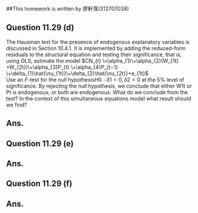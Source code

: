 ##This homework is written by 廖軒霈(312707038)

## **Question 11.29 (d)**
The Hausman test for the presence of endogenous explanatory variables is discussed in Section 10.4.1. It is implemented by adding the reduced-form residuals to the structural equation and testing their significance, that is, using OLS, estimate the model
$CN_{t} \=\alpha_{1}\+\alpha_{2}(W_{1t} +W_{2t})\+\alpha_{3}P_{t} \+\alpha_{4}P_{t−1} \+\delta_{1}\hat{\nu_{1t}}\+\delta_{2}\hat{\nu_{2t}}+e_{1t}$\
Use an $F$-test for the null hypothesis$H0∶δ1 =0,δ2 =0$ at the 5% level of significance. By rejecting the null hypothesis, we conclude that either W1t or Pt is endogenous, or both are endogenous. What do we conclude from the test? In the context of this simultaneous equations model what result should we find?

## **Ans.**

## **Question 11.29 (e)**


## **Ans.**

## **Question 11.29 (f)**


## **Ans.**
